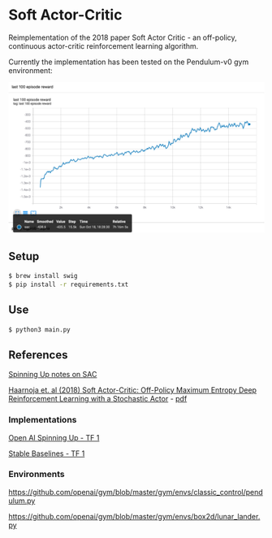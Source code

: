 # Soft Actor-Critic 

Reimplementation of the 2018 paper Soft Actor Critic - an off-policy, continuous actor-critic reinforcement learning algorithm.

Currently the implementation has been tested on the Pendulum-v0 gym environment:

![](assets/pendulum.png)


## Setup

```bash
$ brew install swig
$ pip install -r requirements.txt
```

## Use

```bash
$ python3 main.py
```


## References

[Spinning Up notes on SAC](https://spinningup.openai.com/en/latest/algorithms/sac.html)

[Haarnoja et. al (2018) Soft Actor-Critic: Off-Policy Maximum Entropy Deep Reinforcement Learning with a Stochastic Actor](https://arxiv.org/abs/1801.01290) - [pdf](https://arxiv.org/pdf/1801.01290.pdf)


### Implementations

[Open AI Spinning Up - TF 1](https://github.com/openai/spinningup/blob/master/spinup/algos/tf1/sac/core.py)

[Stable Baselines - TF 1](https://stable-baselines.readthedocs.io/en/master/_modules/stable_baselines/sac/policies.html)


### Environments

https://github.com/openai/gym/blob/master/gym/envs/classic_control/pendulum.py

https://github.com/openai/gym/blob/master/gym/envs/box2d/lunar_lander.py
